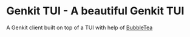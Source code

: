 # Genkit TUI - A beautiful Genkit TUI

A Genkit client built on top of a TUI with help of [BubbleTea](https://github.com/charmbracelet/bubbletea)

